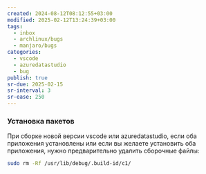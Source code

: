 ```yaml
---
created: 2024-08-12T08:12:55+03:00
modified: 2025-02-12T13:24:39+03:00
tags:
  - inbox
  - archlinux/bugs
  - manjaro/bugs
categories:
  - vscode
  - azuredatastudio
  - bug
publish: true
sr-due: 2025-02-15
sr-interval: 3
sr-ease: 250
---
```

### Установка пакетов

При сборке новой версии vscode или azuredatastudio, если оба приложения установлены или если вы желаете установить оба приложения, нужно предварительно удалить сборочные файлы:

```sh
sudo rm -Rf /usr/lib/debug/.build-id/c1/
```